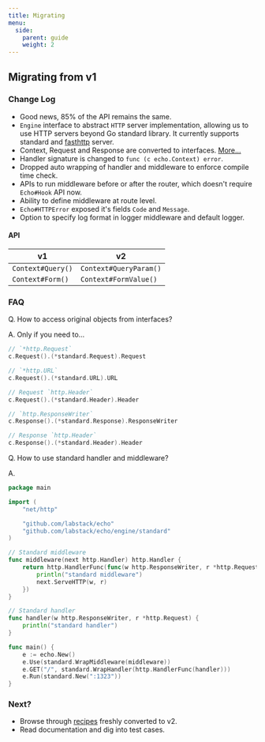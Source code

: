 ```yaml
---
title: Migrating
menu:
  side:
    parent: guide
    weight: 2
---
```


## Migrating from v1

### Change Log

- Good news, 85% of the API remains the same.
- `Engine` interface to abstract `HTTP` server implementation, allowing
us to use HTTP servers beyond Go standard library. It currently supports standard and [fasthttp](https://github.com/valyala/fasthttp) server.
- Context, Request and Response are converted to interfaces. [More...](https://github.com/labstack/echo/issues/146)
- Handler signature is changed to `func (c echo.Context) error`.
- Dropped auto wrapping of handler and middleware to enforce compile time check.
- APIs to run middleware before or after the router, which doesn't require `Echo#Hook` API now.
- Ability to define middleware at route level.
- `Echo#HTTPError` exposed it's fields `Code` and `Message`.
- Option to specify log format in logger middleware and default logger.

#### API

v1 | v2
--- | ---
`Context#Query()` | `Context#QueryParam()`
`Context#Form()`  | `Context#FormValue()`

### FAQ

Q. How to access original objects from interfaces?

A. Only if you need to...

```go
// `*http.Request`
c.Request().(*standard.Request).Request

// `*http.URL`
c.Request().(*standard.URL).URL

// Request `http.Header`
c.Request().(*standard.Header).Header

// `http.ResponseWriter`
c.Response().(*standard.Response).ResponseWriter

// Response `http.Header`
c.Response().(*standard.Header).Header
```

Q. How to use standard handler and middleware?

A.

```go
package main

import (
	"net/http"

	"github.com/labstack/echo"
	"github.com/labstack/echo/engine/standard"
)

// Standard middleware
func middleware(next http.Handler) http.Handler {
	return http.HandlerFunc(func(w http.ResponseWriter, r *http.Request) {
		println("standard middleware")
		next.ServeHTTP(w, r)
	})
}

// Standard handler
func handler(w http.ResponseWriter, r *http.Request) {
	println("standard handler")
}

func main() {
	e := echo.New()
	e.Use(standard.WrapMiddleware(middleware))
	e.GET("/", standard.WrapHandler(http.HandlerFunc(handler)))
	e.Run(standard.New(":1323"))
}
```

### Next?

- Browse through [recipes](/recipes/hello-world) freshly converted to v2.
- Read documentation and dig into test cases.
